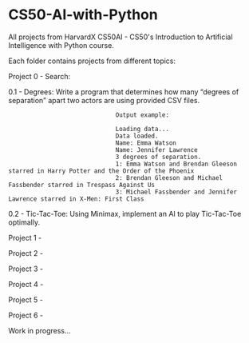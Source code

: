 # CS50-AI-with-Python
All projects from HarvardX CS50AI - CS50's Introduction to Artificial Intelligence with Python course.

Each folder contains projects from different topics:

Project 0 - Search:

0.1 - Degrees: Write a program that determines how many “degrees of separation” apart two actors are using provided CSV files.
                   
                                  Output example:
                                  
                                  Loading data...
                                  Data loaded.
                                  Name: Emma Watson
                                  Name: Jennifer Lawrence
                                  3 degrees of separation.
                                  1: Emma Watson and Brendan Gleeson starred in Harry Potter and the Order of the Phoenix
                                  2: Brendan Gleeson and Michael Fassbender starred in Trespass Against Us
                                  3: Michael Fassbender and Jennifer Lawrence starred in X-Men: First Class
                             
0.2 - Tic-Tac-Toe: Using Minimax, implement an AI to play Tic-Tac-Toe optimally.

Project 1 -

Project 2 -

Project 3 -

Project 4 -

Project 5 -

Project 6 -


Work in progress...
